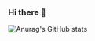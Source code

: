 ### Hi there 👋

![Anurag's GitHub stats](https://github-readme-stats.vercel.app/api?RainBowAurora=anuraghazra&show_icons=true&theme=radical)


<!--
**RainBowAurora/RainBowAurora** is a ✨ _special_ ✨ repository because its `README.md` (this file) appears on your GitHub profile.

Here are some ideas to get you started:

- 🔭 I’m currently working on ...
- 🌱 I’m currently learning ...
- 👯 I’m looking to collaborate on ...
- 🤔 I’m looking for help with ...
- 💬 Ask me about ...
- 📫 How to reach me: ...
- 😄 Pronouns: ...
- ⚡ Fun fact: ...
-->
